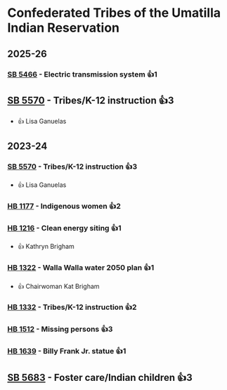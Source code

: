# Confederated Tribes of the Umatilla Indian Reservation
## 2025-26

### [SB 5466](/bill/2025-26/sb/5466/) - Electric transmission system 👍1  

## [SB 5570](/bill/2025-26/sb/5570/) - Tribes/K-12 instruction 👍3  
* 👍 Lisa Ganuelas

## 2023-24

### [SB 5570](/bill/2023-24/sb/5570/) - Tribes/K-12 instruction 👍3  
* 👍 Lisa Ganuelas

### [HB 1177](/bill/2023-24/hb/1177/) - Indigenous women 👍2  

### [HB 1216](/bill/2023-24/hb/1216/) - Clean energy siting 👍1  
* 👍 Kathryn Brigham

### [HB 1322](/bill/2023-24/hb/1322/) - Walla Walla water 2050 plan 👍1  
* 👍 Chairwoman Kat Brigham

### [HB 1332](/bill/2023-24/hb/1332/) - Tribes/K-12 instruction 👍2  

### [HB 1512](/bill/2023-24/hb/1512/) - Missing persons 👍3  

### [HB 1639](/bill/2023-24/hb/1639/) - Billy Frank Jr. statue 👍1  

## [SB 5683](/bill/2023-24/sb/5683/) - Foster care/Indian children 👍3  

